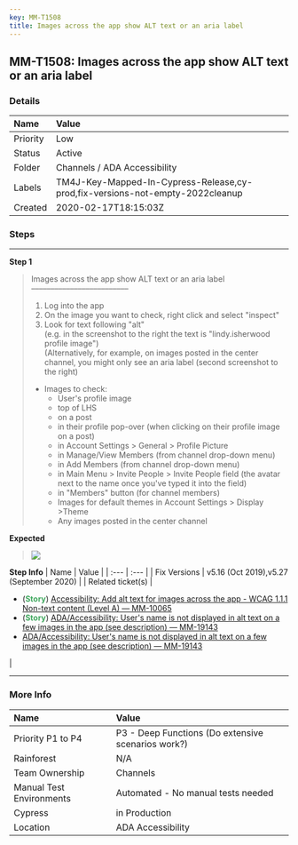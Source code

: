 ```yaml
---
key: MM-T1508
title: Images across the app show ALT text or an aria label
---
```


## MM-T1508: Images across the app show ALT text or an aria label

### Details

| Name     | Value                                                                         |
| :------- | :---------------------------------------------------------------------------- |
| Priority | Low                                                                           |
| Status   | Active                                                                        |
| Folder   | Channels / ADA Accessibility                                                  |
| Labels   | TM4J-Key-Mapped-In-Cypress-Release,cy-prod,fix-versions-not-empty-2022cleanup |
| Created  | 2020-02-17T18:15:03Z                                                          |

### Steps

<hr/>

**Step 1**

> <article>Images across the app show ALT text or an aria label<br>–––––––––––––––––––––––––<ol><li>Log into the app</li><li>On the image you want to check, right click and select "inspect"</li><li>Look for text following "alt"<br>(e.g. in the screenshot to the right the text is "lindy.isherwood profile image")<br>(Alternatively, for example, on images posted in the center channel, you might only see an aria label (second screenshot to the right)</li></ol><ul><li>Images to check:<ul><li>User's profile image</li><li>top of LHS</li><li>on a post</li><li>in their profile pop-over (when clicking on their profile image on a post)</li><li>in Account Settings &gt; General &gt; Profile Picture</li><li>in Manage/View Members (from channel drop-down menu)</li><li>in Add Members (from channel drop-down menu)</li><li>in Main Menu &gt; Invite People &gt; Invite People field (the avatar next to the name once you've typed it into the field)</li><li>in "Members" button (for channel members)</li><li>Images for default themes in Account Settings &gt; Display &gt;Theme</li><li>Any images posted in the center channel</li></ul></li></ul></article>

**Expected**

> <article><img data-fr-image-pasted="true" src="https://smartbear-tm4j-prod-us-west-2-attachment-rich-text.s3.us-west-2.amazonaws.com/embedded-f3277290f945470c4add5d21ef3dc7ca7b74388fc7152bfb6b99ae58c66a95a8-1582660590221-Picture1ada.png" class="fr-fic fr-dii"><br></article>

**Step Info**
| Name | Value |
| :--- | :--- |
| Fix Versions | v5.16 (Oct 2019),v5.27 (September 2020) |
| Related ticket(s) | <ul><li>(<strong><span style="color: rgb(65, 168, 95);">Story</span></strong>) <a href="https://mattermost.atlassian.net/browse/MM-10065">Accessibility: Add alt text for images across the app - WCAG 1.1.1 Non-text content (Level A) — MM-10065</a></li><li>(<strong><span style="color: rgb(65, 168, 95);">Story</span></strong>) <a href="https://mattermost.atlassian.net/browse/MM-19143">ADA/Accessibility: User's name is not displayed in alt text on a few images in the app (see description) — MM-19143</a></li><li><a href="https://mattermost.atlassian.net/browse/MM-19143">ADA/Accessibility: User's name is not displayed in alt text on a few images in the app (see description) — MM-19143</a></li></ul> |

<hr/>

### More Info

| Name                     | Value                                              |
| :----------------------- | :------------------------------------------------- |
| Priority P1 to P4        | P3 - Deep Functions (Do extensive scenarios work?) |
| Rainforest               | N/A                                                |
| Team Ownership           | Channels                                           |
| Manual Test Environments | Automated - No manual tests needed                 |
| Cypress                  | in Production                                      |
| Location                 | ADA Accessibility                                  |
